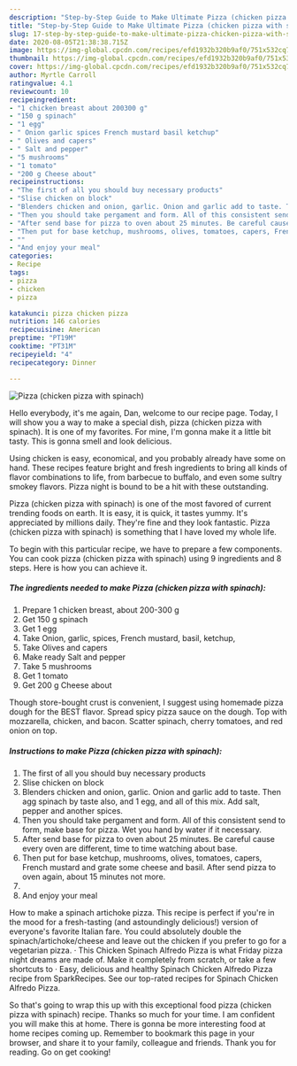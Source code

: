 ```yaml
---
description: "Step-by-Step Guide to Make Ultimate Pizza (chicken pizza with spinach)"
title: "Step-by-Step Guide to Make Ultimate Pizza (chicken pizza with spinach)"
slug: 17-step-by-step-guide-to-make-ultimate-pizza-chicken-pizza-with-spinach
date: 2020-08-05T21:38:38.715Z
image: https://img-global.cpcdn.com/recipes/efd1932b320b9af0/751x532cq70/pizza-chicken-pizza-with-spinach-recipe-main-photo.jpg
thumbnail: https://img-global.cpcdn.com/recipes/efd1932b320b9af0/751x532cq70/pizza-chicken-pizza-with-spinach-recipe-main-photo.jpg
cover: https://img-global.cpcdn.com/recipes/efd1932b320b9af0/751x532cq70/pizza-chicken-pizza-with-spinach-recipe-main-photo.jpg
author: Myrtle Carroll
ratingvalue: 4.1
reviewcount: 10
recipeingredient:
- "1 chicken breast about 200300 g"
- "150 g spinach"
- "1 egg"
- " Onion garlic spices French mustard basil ketchup"
- " Olives and capers"
- " Salt and pepper"
- "5 mushrooms"
- "1 tomato"
- "200 g Cheese about"
recipeinstructions:
- "The first of all you should buy necessary products"
- "Slise chicken on block"
- "Blenders chicken and onion, garlic. Onion and garlic add to taste. Then agg spinach by taste also, and 1 egg, and all of this mix. Add salt, pepper and another spices."
- "Then you should take pergament and form. All of this consistent send to form, make base for pizza. Wet you hand by water if it necessary."
- "After send base for pizza to oven about 25 minutes. Be careful cause every oven are different, time to time watching about base."
- "Then put for base ketchup, mushrooms, olives, tomatoes, capers, French mustard and grate some cheese and basil. After send pizza to oven again, about 15 minutes not more."
- ""
- "And enjoy your meal"
categories:
- Recipe
tags:
- pizza
- chicken
- pizza

katakunci: pizza chicken pizza 
nutrition: 146 calories
recipecuisine: American
preptime: "PT19M"
cooktime: "PT31M"
recipeyield: "4"
recipecategory: Dinner

---
```



![Pizza (chicken pizza with spinach)](https://img-global.cpcdn.com/recipes/efd1932b320b9af0/751x532cq70/pizza-chicken-pizza-with-spinach-recipe-main-photo.jpg)

Hello everybody, it's me again, Dan, welcome to our recipe page. Today, I will show you a way to make a special dish, pizza (chicken pizza with spinach). It is one of my favorites. For mine, I'm gonna make it a little bit tasty. This is gonna smell and look delicious.

Using chicken is easy, economical, and you probably already have some on hand. These recipes feature bright and fresh ingredients to bring all kinds of flavor combinations to life, from barbecue to buffalo, and even some sultry smokey flavors. Pizza night is bound to be a hit with these outstanding.

Pizza (chicken pizza with spinach) is one of the most favored of current trending foods on earth. It is easy, it is quick, it tastes yummy. It's appreciated by millions daily. They're fine and they look fantastic. Pizza (chicken pizza with spinach) is something that I have loved my whole life.


To begin with this particular recipe, we have to prepare a few components. You can cook pizza (chicken pizza with spinach) using 9 ingredients and 8 steps. Here is how you can achieve it.

<!--inarticleads1-->

##### The ingredients needed to make Pizza (chicken pizza with spinach):

1. Prepare 1 chicken breast, about 200-300 g
1. Get 150 g spinach
1. Get 1 egg
1. Take  Onion, garlic, spices, French mustard, basil, ketchup,
1. Take  Olives and capers
1. Make ready  Salt and pepper
1. Take 5 mushrooms
1. Get 1 tomato
1. Get 200 g Cheese about


Though store-bought crust is convenient, I suggest using homemade pizza dough for the BEST flavor. Spread spicy pizza sauce on the dough. Top with mozzarella, chicken, and bacon. Scatter spinach, cherry tomatoes, and red onion on top. 

<!--inarticleads2-->

##### Instructions to make Pizza (chicken pizza with spinach):

1. The first of all you should buy necessary products
1. Slise chicken on block
1. Blenders chicken and onion, garlic. Onion and garlic add to taste. Then agg spinach by taste also, and 1 egg, and all of this mix. Add salt, pepper and another spices.
1. Then you should take pergament and form. All of this consistent send to form, make base for pizza. Wet you hand by water if it necessary.
1. After send base for pizza to oven about 25 minutes. Be careful cause every oven are different, time to time watching about base.
1. Then put for base ketchup, mushrooms, olives, tomatoes, capers, French mustard and grate some cheese and basil. After send pizza to oven again, about 15 minutes not more.
1. 
1. And enjoy your meal


How to make a spinach artichoke pizza. This recipe is perfect if you&#39;re in the mood for a fresh-tasting (and astoundingly delicious!) version of everyone&#39;s favorite Italian fare. You could absolutely double the spinach/artichoke/cheese and leave out the chicken if you prefer to go for a vegetarian pizza. · This Chicken Spinach Alfredo Pizza is what Friday pizza night dreams are made of. Make it completely from scratch, or take a few shortcuts to · Easy, delicious and healthy Spinach Chicken Alfredo Pizza recipe from SparkRecipes. See our top-rated recipes for Spinach Chicken Alfredo Pizza. 

So that's going to wrap this up with this exceptional food pizza (chicken pizza with spinach) recipe. Thanks so much for your time. I am confident you will make this at home. There is gonna be more interesting food at home recipes coming up. Remember to bookmark this page in your browser, and share it to your family, colleague and friends. Thank you for reading. Go on get cooking!
